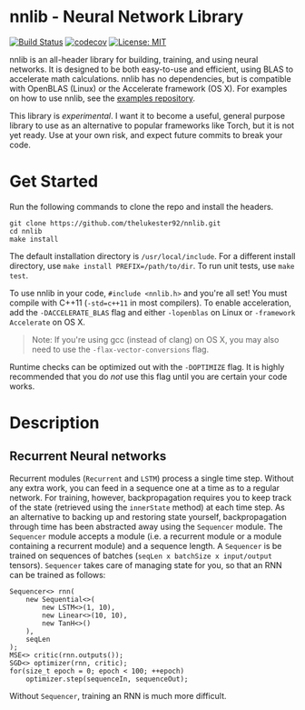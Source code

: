 # nnlib - Neural Network Library

[![Build Status](https://travis-ci.org/thelukester92/nnlib.svg?branch=master)](https://travis-ci.org/thelukester92/nnlib)
[![codecov](https://codecov.io/gh/thelukester92/nnlib/branch/develop/graph/badge.svg)](https://codecov.io/gh/thelukester92/nnlib)
[![License: MIT](https://img.shields.io/badge/License-MIT-yellow.svg)](https://opensource.org/licenses/MIT)

nnlib is an all-header library for building, training, and using neural networks.
It is designed to be both easy-to-use and efficient, using BLAS to accelerate math calculations.
nnlib has no dependencies, but is compatible with OpenBLAS (Linux) or the Accelerate framework (OS X).
For examples on how to use nnlib, see the [examples repository](https://github.com/thelukester92/nnlib-examples).

This library is *experimental*.
I want it to become a useful, general purpose library to use as an alternative to popular frameworks like Torch, but it is not yet ready.
Use at your own risk, and expect future commits to break your code.

# Get Started

Run the following commands to clone the repo and install the headers.

	git clone https://github.com/thelukester92/nnlib.git
	cd nnlib
	make install

The default installation directory is `/usr/local/include`.
For a different install directory, use `make install PREFIX=/path/to/dir`.
To run unit tests, use `make test`.

To use nnlib in your code, `#include <nnlib.h>` and you're all set!
You must compile with C++11 (`-std=c++11` in most compilers).
To enable acceleration, add the `-DACCELERATE_BLAS` flag and either `-lopenblas` on Linux or `-framework Accelerate` on OS X.

> Note: If you're using gcc (instead of clang) on OS X, you may also need to use the `-flax-vector-conversions` flag.

Runtime checks can be optimized out with the `-DOPTIMIZE` flag.
It is highly recommended that you do *not* use this flag until you are certain your code works.

# Description

## Recurrent Neural networks

Recurrent modules (`Recurrent` and `LSTM`) process a single time step.
Without any extra work, you can feed in a sequence one at a time as to a regular network.
For training, however, backpropagation requires you to keep track of the state (retrieved using the `innerState` method) at each time step.
As an alternative to backing up and restoring state yourself, backpropagation through time has been abstracted away using the `Sequencer` module.
The `Sequencer` module accepts a module (i.e. a recurrent module or a module containing a recurrent module) and a sequence length.
A `Sequencer` is be trained on sequences of batches (`seqLen x batchSize x input/output` tensors).
`Sequencer` takes care of managing state for you, so that an RNN can be trained as follows:

	Sequencer<> rnn(
		new Sequential<>(
			new LSTM<>(1, 10),
			new Linear<>(10, 10),
			new TanH<>()
		),
		seqLen
	);
	MSE<> critic(rnn.outputs());
	SGD<> optimizer(rnn, critic);
	for(size_t epoch = 0; epoch < 100; ++epoch)
		optimizer.step(sequenceIn, sequenceOut);

Without `Sequencer`, training an RNN is much more difficult.
